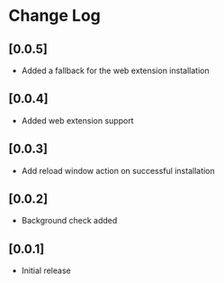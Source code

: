 # Change Log

## [0.0.5]

- Added a fallback for the web extension installation

## [0.0.4]

- Added web extension support

## [0.0.3]

- Add reload window action on successful installation

## [0.0.2]

- Background check added

## [0.0.1]

- Initial release
